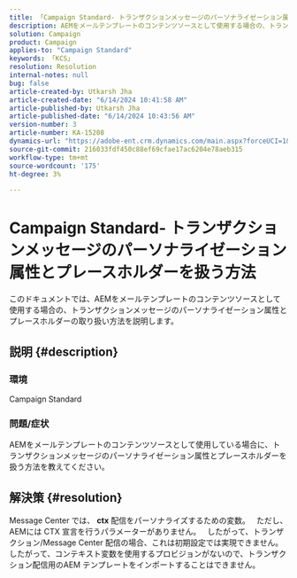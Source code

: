 ```yaml
---
title: 「Campaign Standard- トランザクションメッセージのパーソナライゼーション属性とプレースホルダーを扱う方法？」
description: AEMをメールテンプレートのコンテンツソースとして使用する場合の、トランザクションメッセージのパーソナライゼーション属性とプレースホルダーの取り扱い方法を説明します。
solution: Campaign
product: Campaign
applies-to: "Campaign Standard"
keywords: 「KCS」
resolution: Resolution
internal-notes: null
bug: false
article-created-by: Utkarsh Jha
article-created-date: "6/14/2024 10:41:58 AM"
article-published-by: Utkarsh Jha
article-published-date: "6/14/2024 10:43:56 AM"
version-number: 3
article-number: KA-15208
dynamics-url: "https://adobe-ent.crm.dynamics.com/main.aspx?forceUCI=1&pagetype=entityrecord&etn=knowledgearticle&id=31320db9-3a2a-ef11-840a-000d3a5a67ba"
source-git-commit: 216033fdf450c88ef69cfae17ac6204e78aeb315
workflow-type: tm+mt
source-wordcount: '175'
ht-degree: 3%

---
```


# Campaign Standard- トランザクションメッセージのパーソナライゼーション属性とプレースホルダーを扱う方法


このドキュメントでは、AEMをメールテンプレートのコンテンツソースとして使用する場合の、トランザクションメッセージのパーソナライゼーション属性とプレースホルダーの取り扱い方法を説明します。

## 説明 {#description}


### 環境

Campaign Standard

### 問題/症状

AEMをメールテンプレートのコンテンツソースとして使用している場合に、トランザクションメッセージのパーソナライゼーション属性とプレースホルダーを扱う方法を教えてください。


## 解決策 {#resolution}


Message Center では、 <b>ctx</b> 配信をパーソナライズするための変数。
 
ただし、AEMには CTX 宣言を行うパラメーターがありません。
 
したがって、トランザクション/Message Center 配信の場合、これは初期設定では実現できません。
 
したがって、コンテキスト変数を使用するプロビジョンがないので、トランザクション配信用のAEM テンプレートをインポートすることはできません。
